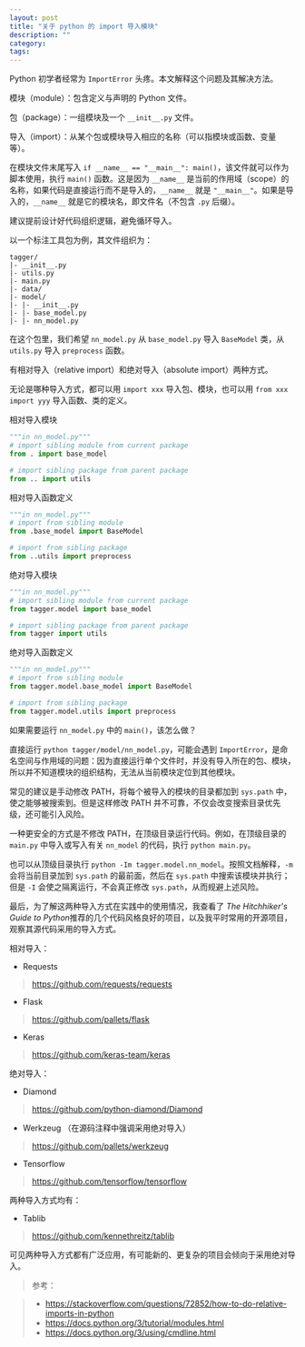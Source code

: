 ```yaml
---
layout: post
title: "关于 python 的 import 导入模块"
description: ""
category:
tags:
---
```


Python 初学者经常为 `ImportError` 头疼。本文解释这个问题及其解决方法。

模块（module）：包含定义与声明的 Python 文件。

包（package）：一组模块及一个 `__init__.py` 文件。

导入（import）：从某个包或模块导入相应的名称（可以指模块或函数、变量等）。

在模块文件末尾写入 `if __name__ == "__main__": main()`，该文件就可以作为脚本使用，执行 `main()` 函数。这是因为 `__name__` 是当前的作用域（scope）的名称，如果代码是直接运行而不是导入的，`__name__` 就是 `"__main__"`。如果是导入的，`__name__` 就是它的模块名，即文件名（不包含 `.py` 后缀）。


建议提前设计好代码组织逻辑，避免循环导入。

以一个标注工具包为例，其文件组织为：

```    
tagger/
|- __init__.py
|- utils.py
|- main.py  
|- data/
|- model/
|- |- __init__.py
|- |- base_model.py
|- |- nn_model.py
```

在这个包里，我们希望 `nn_model.py` 从 `base_model.py` 导入 `BaseModel` 类，从 `utils.py` 导入 `preprocess` 函数。

有相对导入（relative import）和绝对导入（absolute import）两种方式。

无论是哪种导入方式，都可以用 `import xxx` 导入包、模块，也可以用 `from xxx import yyy` 导入函数、类的定义。

相对导入模块

```python
"""in nn_model.py"""
# import sibling module from current package
from . import base_model  

# import sibling package from parent package
from .. import utils  
```

相对导入函数定义

```python
"""in nn_model.py"""
# import from sibling module
from .base_model import BaseModel  

# import from sibling package
from ..utils import preprocess  
```

绝对导入模块

```python
"""in nn_model.py"""
# import sibling module from current package
from tagger.model import base_model

# import sibling package from parent package
from tagger import utils
```

绝对导入函数定义


```python
"""in nn_model.py"""
# import from sibling module
from tagger.model.base_model import BaseModel

# import from sibling package
from tagger.model.utils import preprocess 
```

如果需要运行 `nn_model.py` 中的 `main()`，该怎么做？

直接运行 `python tagger/model/nn_model.py`，可能会遇到 `ImportError`，是命名空间与作用域的问题：因为直接运行单个文件时，并没有导入所在的包、模块，所以并不知道模块的组织结构，无法从当前模块定位到其他模块。

常见的建议是手动修改 PATH，将每个被导入的模块的目录都加到 `sys.path` 中，使之能够被搜索到。但是这样修改 PATH 并不可靠，不仅会改变搜索目录优先级，还可能引入风险。

一种更安全的方式是不修改 PATH，在顶级目录运行代码。例如，在顶级目录的 `main.py` 中导入或写入有关 `nn_model` 的代码，执行 `python main.py`。

也可以从顶级目录执行 `python -Im tagger.model.nn_model`。按照文档解释，`-m` 会将当前目录加到 `sys.path` 的最前面，然后在 `sys.path` 中搜索该模块并执行；但是 `-I` 会使之隔离运行，不会真正修改 `sys.path`，从而规避上述风险。

最后，为了解这两种导入方式在实践中的使用情况，我查看了 *The Hitchhiker's Guide to Python*推荐的几个代码风格良好的项目，以及我平时常用的开源项目，观察其源代码采用的导入方式。

相对导入：

- Requests 
> https://github.com/requests/requests
- Flask 
> https://github.com/pallets/flask
- Keras 
> https://github.com/keras-team/keras

绝对导入：

- Diamond 
> https://github.com/python-diamond/Diamond
- Werkzeug （在源码注释中强调采用绝对导入）
> https://github.com/pallets/werkzeug
- Tensorflow 
> https://github.com/tensorflow/tensorflow

两种导入方式均有：

- Tablib 
> https://github.com/kennethreitz/tablib

可见两种导入方式都有广泛应用，有可能新的、更复杂的项目会倾向于采用绝对导入。


> 参考：

> - https://stackoverflow.com/questions/72852/how-to-do-relative-imports-in-python
> - https://docs.python.org/3/tutorial/modules.html
> - https://docs.python.org/3/using/cmdline.html